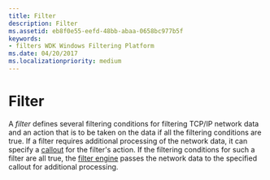 ```yaml
---
title: Filter
description: Filter
ms.assetid: eb8f0e55-eefd-48bb-abaa-0658bc977b5f
keywords:
- filters WDK Windows Filtering Platform
ms.date: 04/20/2017
ms.localizationpriority: medium
---
```


# Filter


A *filter* defines several filtering conditions for filtering TCP/IP network data and an action that is to be taken on the data if all the filtering conditions are true. If a filter requires additional processing of the network data, it can specify a [callout](callout.md) for the filter's action. If the filtering conditions for such a filter are all true, the [filter engine](filter-engine.md) passes the network data to the specified callout for additional processing.

 

 





